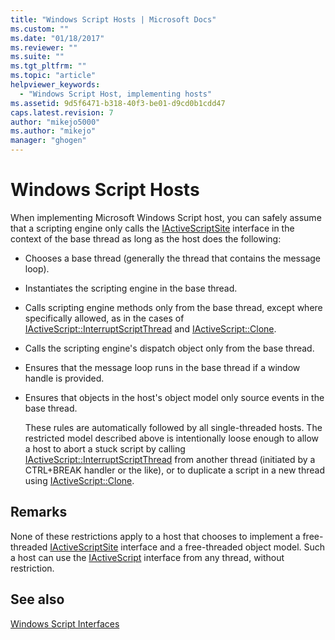 ```yaml
---
title: "Windows Script Hosts | Microsoft Docs"
ms.custom: ""
ms.date: "01/18/2017"
ms.reviewer: ""
ms.suite: ""
ms.tgt_pltfrm: ""
ms.topic: "article"
helpviewer_keywords: 
  - "Windows Script Host, implementing hosts"
ms.assetid: 9d5f6471-b318-40f3-be01-d9cd0b1cdd47
caps.latest.revision: 7
author: "mikejo5000"
ms.author: "mikejo"
manager: "ghogen"
---
```

# Windows Script Hosts
When implementing Microsoft Windows Script host, you can safely assume that a scripting engine only calls the [IActiveScriptSite](../winscript/reference/iactivescriptsite.md) interface in the context of the base thread as long as the host does the following:  
  
- Chooses a base thread (generally the thread that contains the message loop).  
  
- Instantiates the scripting engine in the base thread.  
  
- Calls scripting engine methods only from the base thread, except where specifically allowed, as in the cases of [IActiveScript::InterruptScriptThread](../winscript/reference/iactivescript-interruptscriptthread.md) and [IActiveScript::Clone](../winscript/reference/iactivescript-clone.md).  
  
- Calls the scripting engine's dispatch object only from the base thread.  
  
- Ensures that the message loop runs in the base thread if a window handle is provided.  
  
- Ensures that objects in the host's object model only source events in the base thread.  
  
  These rules are automatically followed by all single-threaded hosts. The restricted model described above is intentionally loose enough to allow a host to abort a stuck script by calling [IActiveScript::InterruptScriptThread](../winscript/reference/iactivescript-interruptscriptthread.md) from another thread (initiated by a CTRL+BREAK handler or the like), or to duplicate a script in a new thread using [IActiveScript::Clone](../winscript/reference/iactivescript-clone.md).  
  
## Remarks  
 None of these restrictions apply to a host that chooses to implement a free-threaded [IActiveScriptSite](../winscript/reference/iactivescriptsite.md) interface and a free-threaded object model. Such a host can use the [IActiveScript](../winscript/reference/iactivescript.md) interface from any thread, without restriction.  
  
## See also  
 [Windows Script Interfaces](../winscript/windows-script-interfaces.md)